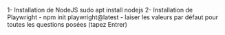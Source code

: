 1- Installation de NodeJS
    sudo apt install nodejs
2- Installation de Playwright
    - npm init playwright@latest
    - laiser les valeurs par défaut pour toutes les questions posées (tapez Entrer)